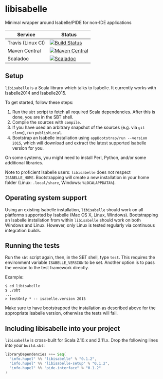 # libisabelle
Minimal wrapper around Isabelle/PIDE for non-IDE applications

| Service                   | Status |
| ------------------------- | ------ |
| Travis (Linux CI)         | [![Build Status](https://travis-ci.org/larsrh/libisabelle.svg?branch=master)](https://travis-ci.org/larsrh/libisabelle) |
| Maven Central             | [![Maven Central](https://img.shields.io/maven-central/v/info.hupel/libisabelle_2.11.svg?label=latest%20release%20for%202.11)](https://search.maven.org/#search%7Cga%7C1%7Cg%3A%22info.hupel%22%20AND%20a%3A%22libisabelle_2.11%22) |
| Scaladoc                  | [![Scaladoc](http://javadoc-badge.appspot.com/info.hupel/libisabelle_2.11.svg?label=scaladoc)](http://javadoc-badge.appspot.com/info.hupel/libisabelle_2.11) |

## Setup

`libisabelle` is a Scala library which talks to Isabelle.
It currently works with Isabelle2014 and Isabelle2015.

To get started, follow these steps:

1. Run the `sbt` script to fetch all required Scala dependencies.
   After this is done, you are in the SBT shell.
2. Compile the sources with `compile`.
3. If you have used an arbitrary snapshot of the sources (e.g. via `git clone`), run `publishLocal`.
4. Bootstrap an Isabelle installation using `appBootstrap/run --version 2015`, which will download and extract the latest supported Isabelle version for you.

On some systems, you might need to install Perl, Python, and/or some additional libraries.

Note to proficient Isabelle users:
`libisabelle` does not respect `ISABELLE_HOME`.
Bootstrapping will create a new installation in your home folder (Linux: `.local/share`, Windows: `%LOCALAPPDATA%`).

## Operating system support

Using an existing Isabelle installation, `libisabelle` should work on all platforms supported by Isabelle (Mac OS X, Linux, Windows).
Bootstrapping an Isabelle installation from within `libisabelle` should work on both Windows and Linux.
However, only Linux is tested regularly via continuous integration builds.


## Running the tests

Run the `sbt` script again, then, in the SBT shell, type `test`.
This requires the environment variable `ISABELLE_VERSION` to be set.
Another option is to pass the version to the test framework directly.

Example:

```
$ cd libisabelle
$ ./sbt
...
> testOnly * -- isabelle.version 2015
```

Make sure to have bootstrapped the installation as described above for the appropriate Isabelle version, otherwise the tests will fail.

## Including libisabelle into your project

`libisabelle` is cross-built for Scala 2.10.x and 2.11.x.
Drop the following lines into your `build.sbt`:

```scala
libraryDependencies ++= Seq(
  "info.hupel" %% "libisabelle" % "0.1.2",
  "info.hupel" %% "libisabelle-setup" % "0.1.2",
  "info.hupel" %% "pide-interface" % "0.1.2"
)
```
